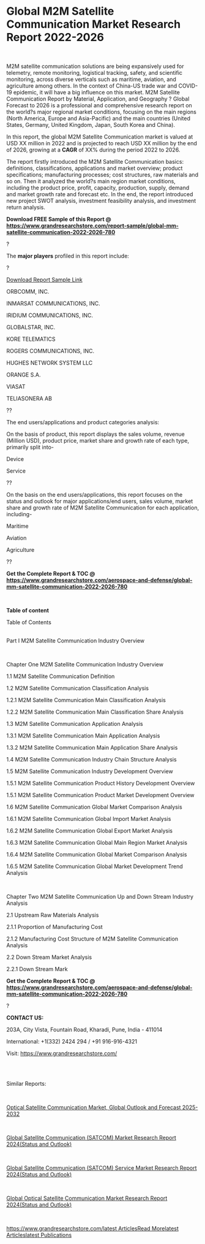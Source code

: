 <h1>Global M2M Satellite Communication Market Research Report 2022-2026</h1><br/><p>M2M satellite communication solutions are being expansively used for telemetry, remote monitoring, logistical tracking, safety, and scientific monitoring, across diverse verticals such as maritime, aviation, and agriculture among others. In the context of China-US trade war and COVID-19 epidemic, it will have a big influence on this market. M2M Satellite Communication Report by Material, Application, and Geography ? Global Forecast to 2026 is a professional and comprehensive research report on the world?s major regional market conditions, focusing on the main regions (North America, Europe and Asia-Pacific) and the main countries (United States, Germany, United Kingdom, Japan, South Korea and China).</p>
 
 
 
 <p>In this report, the global M2M Satellite Communication market is valued at USD XX million in 2022 and is projected to reach USD XX million by the end of 2026, growing at a <strong>CAGR</strong> of XX% during the period 2022 to 2026.</p>
 
 
 
 <p>The report firstly introduced the M2M Satellite Communication basics: definitions, classifications, applications and market overview; product specifications; manufacturing processes; cost structures, raw materials and so on. Then it analyzed the world?s main region market conditions, including the product price, profit, capacity, production, supply, demand and market growth rate and forecast etc. In the end, the report introduced new project SWOT analysis, investment feasibility analysis, and investment return analysis.</p>
 
 
 
 <div><b>Download FREE Sample of this Report @ <a href="https://www.grandresearchstore.com/report-sample/global-mm-satellite-communication-2022-2026-780">https://www.grandresearchstore.com/report-sample/global-mm-satellite-communication-2022-2026-780</a></b></div>
 
 
 
 <p>? </p>
 
 
 
 <p>The <strong>major players</strong> profiled in this report include:</p>
 
 
 
 <p>? </p>
 
 
 
 <p><a href="https://www.grandresearchstore.com/mr-admin/report-sample/global-mm-satellite-communication-2022-2026-780">Download Report Sample Link</a></p>
 
 
 
 <p>ORBCOMM, INC.</p>
 
 
 
 <p>INMARSAT COMMUNICATIONS, INC.</p>
 
 
 
 <p>IRIDIUM COMMUNICATIONS, INC.</p>
 
 
 
 <p>GLOBALSTAR, INC.</p>
 
 
 
 <p>KORE TELEMATICS</p>
 
 
 
 <p>ROGERS COMMUNICATIONS, INC.</p>
 
 
 
 <p>HUGHES NETWORK SYSTEM LLC</p>
 
 
 
 <p>ORANGE S.A.</p>
 
 
 
 <p>VIASAT</p>
 
 
 
 <p>TELIASONERA AB</p>
 
 
 
 <p>??</p>
 
 
 
 <p>The end users/applications and product categories analysis:</p>
 
 
 
 <p>On the basis of product, this report displays the sales volume, revenue (Million USD), product price, market share and growth rate of each type, primarily split into-</p>
 
 
 
 <p>Device</p>
 
 
 
 <p>Service</p>
 
 
 
 <p>??</p>
 
 
 
 <p>On the basis on the end users/applications, this report focuses on the status and outlook for major applications/end users, sales volume, market share and growth rate of M2M Satellite Communication for each application, including-</p>
 
 
 
 <p>Maritime</p>
 
 
 
 <p>Aviation</p>
 
 
 
 <p>Agriculture</p>
 
 
 
 <p>??</p>
 
 
 
 <div><b>Get the Complete Report & TOC @ <a href="https://www.grandresearchstore.com/aerospace-and-defense/global-mm-satellite-communication-2022-2026-780">https://www.grandresearchstore.com/aerospace-and-defense/global-mm-satellite-communication-2022-2026-780</a></b></div>
 
 
 
 <p><br />
 
 <b>Table of content</b></p>
 
 
 
 <p>Table of Contents<br />
 
 <br />
 
 Part I M2M Satellite Communication Industry Overview<br />
 
 <br />
 
 Chapter One M2M Satellite Communication Industry Overview<br />
 
 1.1 M2M Satellite Communication Definition<br />
 
 1.2 M2M Satellite Communication Classification Analysis<br />
 
 1.2.1 M2M Satellite Communication Main Classification Analysis<br />
 
 1.2.2 M2M Satellite Communication Main Classification Share Analysis<br />
 
 1.3 M2M Satellite Communication Application Analysis<br />
 
 1.3.1 M2M Satellite Communication Main Application Analysis<br />
 
 1.3.2 M2M Satellite Communication Main Application Share Analysis<br />
 
 1.4 M2M Satellite Communication Industry Chain Structure Analysis<br />
 
 1.5 M2M Satellite Communication Industry Development Overview<br />
 
 1.5.1 M2M Satellite Communication Product History Development Overview<br />
 
 1.5.1 M2M Satellite Communication Product Market Development Overview<br />
 
 1.6 M2M Satellite Communication Global Market Comparison Analysis<br />
 
 1.6.1 M2M Satellite Communication Global Import Market Analysis<br />
 
 1.6.2 M2M Satellite Communication Global Export Market Analysis<br />
 
 1.6.3 M2M Satellite Communication Global Main Region Market Analysis<br />
 
 1.6.4 M2M Satellite Communication Global Market Comparison Analysis<br />
 
 1.6.5 M2M Satellite Communication Global Market Development Trend Analysis<br />
 
 <br />
 
 Chapter Two M2M Satellite Communication Up and Down Stream Industry Analysis<br />
 
 2.1 Upstream Raw Materials Analysis<br />
 
 2.1.1 Proportion of Manufacturing Cost<br />
 
 2.1.2 Manufacturing Cost Structure of M2M Satellite Communication Analysis<br />
 
 2.2 Down Stream Market Analysis<br />
 
 2.2.1 Down Stream Mark</p>
 
 
 
 <div><b>Get the Complete Report & TOC @ <a href="https://www.grandresearchstore.com/aerospace-and-defense/global-mm-satellite-communication-2022-2026-780">https://www.grandresearchstore.com/aerospace-and-defense/global-mm-satellite-communication-2022-2026-780</a></b></div>
 
 
 
 <p>? </p>
 
 
 
 <p><b>CONTACT US:</b><br />
 
 203A, City Vista, Fountain Road, Kharadi, Pune, India - 411014<br />
 
 International: +1(332) 2424 294 / +91 916-916-4321<br />
 
 Visit: <a href="https://www.grandresearchstore.com/">https://www.grandresearchstore.com/</a><br />
 
 <br />
 
 <br />
 
 Similar Reports:<br />
 
 <br />
 
 <a href="https://www.grandresearchstore.com/ict-and-media/global-optical-satellite-communication-forecast-2025-2032-253">Optical Satellite Communication Market, Global Outlook and Forecast 2025-2032</a><br />
 
 <br />
 
 <a href="https://www.grandresearchstore.com/ict-and-media/global-satellite-communication-2024-438">Global Satellite Communication (SATCOM) Market Research Report 2024(Status and Outlook)</a><br />
 
 <br />
 
 <a href="https://www.grandresearchstore.com/ict-and-media/global-satellite-communication-service-2024-517">Global Satellite Communication (SATCOM) Service Market Research Report 2024(Status and Outlook)</a><br />
 
 <br />
 
 <a href="https://www.grandresearchstore.com/ict-and-media/global-optical-satellite-communication-2024-389">Global Optical Satellite Communication Market Research Report 2024(Status and Outlook)</a><br />
 
 <br />
 
 <a href="https://gyeongbokgung.com">https://www.grandresearchstore.com/</a><a href="https://hallyeomaritime.com">latest Articles</a><a href="https://jingwansa.com">Read More</a><a href="https://nguoiviet.jp/">latest Articles</a><a href="https://www.intelmarketresearch.com/">latest Publications</a></p>